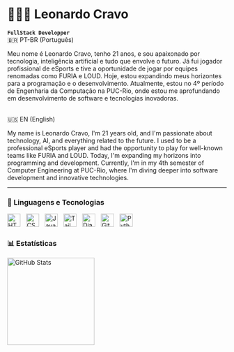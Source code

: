 # 🧑🏻‍💻 Leonardo Cravo

**`FullStack Developper`**
<br>🇧🇷 PT-BR (Português)

Meu nome é Leonardo Cravo, tenho 21 anos, e sou apaixonado por tecnologia, inteligência artificial e tudo que envolve o futuro. Já fui jogador profissional de eSports e tive a oportunidade de jogar por equipes renomadas como FURIA e LOUD. Hoje, estou expandindo meus horizontes para a programação e o desenvolvimento. Atualmente, estou no 4º período de Engenharia da Computação na PUC-Rio, onde estou me aprofundando em desenvolvimento de software e tecnologias inovadoras.


<br> 🇺🇸 EN (English)

My name is Leonardo Cravo, I'm 21 years old, and I'm passionate about technology, AI, and everything related to the future. I used to be a professional eSports player and had the opportunity to play for well-known teams like FURIA and LOUD. Today, I'm expanding my horizons into programming and development. Currently, I'm in my 4th semester of Computer Engineering at PUC-Rio, where I'm diving deeper into software development and innovative technologies.


---

### 🤖 Linguagens e Tecnologias

<img 
    align="left" 
    alt="HTML"
    title="HTML" 
    width="30px" 
    style="padding-right: 10px;" 
    src="https://cdn.jsdelivr.net/gh/devicons/devicon@latest/icons/html5/html5-original.svg" 
/>
<img 
    align="left" 
    alt="CSS" 
    title="CSS"
    width="30px" 
    style="padding-right: 10px;" 
    src="https://cdn.jsdelivr.net/gh/devicons/devicon@latest/icons/css3/css3-original.svg" 
/>
<img 
    align="left" 
    alt="JavaScript" 
    title="JavaScript"
    width="30px" 
    style="padding-right: 10px;" 
    src="https://cdn.jsdelivr.net/gh/devicons/devicon@latest/icons/javascript/javascript-original.svg" 
/>

<img 
    align="left" 
    alt="Tailwind" 
    title="Tailwind"
    width="30px" 
    style="padding-right: 10px;" 
    src="https://cdn.jsdelivr.net/gh/devicons/devicon@latest/icons/tailwindcss/tailwindcss-original.svg" 
/>
<img 
    align="left" 
    alt="Django"           
    title="Django"
    width="30px" 
    style="padding-right: 10px;" 
    src="https://cdn.jsdelivr.net/gh/devicons/devicon@latest/icons/django/django-plain.svg"
/>

<img 
    align="left" 
    alt="Git" 
    title="Git"
    width="30px" 
    style="padding-right: 10px;" 
    src="https://cdn.jsdelivr.net/gh/devicons/devicon@latest/icons/git/git-original.svg" 
/>
<img 
    align="left" 
    alt="Python" 
    title="Python"
    width="30px" 
    style="padding-right: 10px;" 
    src="https://cdn.jsdelivr.net/gh/devicons/devicon@latest/icons/python/python-original.svg" 
/>

<br/>
<br/>

### 📊 Estatísticas

<p>
  <img 
    align="left" 
    alt="GitHub Stats" 
    height="200" 
    style="padding-right: 10px;" 
    src="https://github-readme-stats.vercel.app/api?username=CravoLeo&show_icons=true&theme=tokyonight&include_all_commits=true&locale=pt-br" 
  />


</p>
